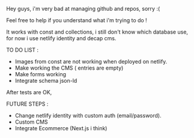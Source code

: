 
Hey guys, i'm very bad at managing github and repos, sorry :(

Feel free to help if you understand what i'm trying to do !

It works with const and collections, 
i still don't know which database use, for now i use netlify identity and decap cms.


TO DO LIST :

- Images from const are not working when deployed on netlify.
- Make working the CMS ( entries are empty)
- Make forms working
- Integrate schema json-ld

After tests are OK,

FUTURE STEPS :

- Change netlify identity with custom auth (email/password).
- Custom CMS
- Integrate Ecommerce (Next.js i think)
